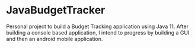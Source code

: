 # JavaBudgetTracker
Personal project to build a Budget Tracking application using Java 11. After building a console based application, I intend to progress by building a GUI and then an android mobile application.
